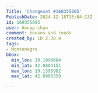 ```yaml
---
Title: 'Changeset #160355005'
PublishDate: 2024-12-18T15:04:13Z
id: 160355005
user: Ancap-chan
comment: houses and roads
created_by: iD 2.30.4
tags:
- Montenegro
bbox:
  min_lon: 19.1090684
  min_lat: 42.0804151
  max_lon: 19.1395982
  max_lat: 42.0980359

---
```

